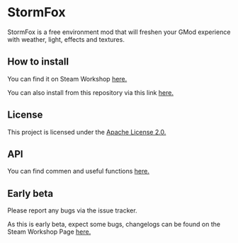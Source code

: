 # StormFox
StormFox is a free environment mod that will freshen your GMod experience with weather, light, effects and textures.

## How to install
You can find it on Steam Workshop [here.][1]

You can also install from this repository via this link [here.][2]

## License

This project is licensed under the [Apache License 2.0.][3]

## API

You can find commen and useful functions [here.][5]

## Early beta
Please report any bugs via the issue tracker.

As this is early beta, expect some bugs, changelogs can be found on the Steam Workshop Page [here.][4]



[1]:http://steamcommunity.com/sharedfiles/filedetails/?id=1132466603
[2]:https://github.com/Nak2/StormFox/archive/master.zip
[3]:https://github.com/Nak2/StormFox/blob/master/LICENSE
[4]:http://steamcommunity.com/sharedfiles/filedetails/changelog/1132466603
[5]:https://github.com/Nak2/StormFox/blob/master/stormfox-api.md
